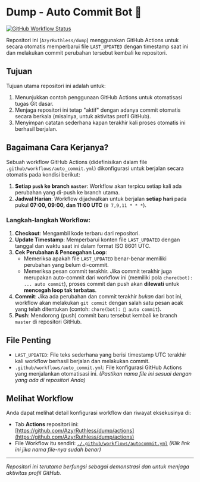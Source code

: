 # Dump - Auto Commit Bot 🤖

[![GitHub Workflow Status](https://github.com/AzyrRuthless/dump/actions/workflows/autocommit.yml/badge.svg)](https://github.com/AzyrRuthless/dump/actions/workflows/autocommit.yml)

Repositori ini (`AzyrRuthless/dump`) menggunakan GitHub Actions untuk secara otomatis memperbarui file `LAST_UPDATED` dengan timestamp saat ini dan melakukan commit perubahan tersebut kembali ke repositori.

## Tujuan

Tujuan utama repositori ini adalah untuk:

1.  Menunjukkan contoh penggunaan GitHub Actions untuk otomatisasi tugas Git dasar.
2.  Menjaga repositori ini tetap "aktif" dengan adanya commit otomatis secara berkala (misalnya, untuk aktivitas profil GitHub).
3.  Menyimpan catatan sederhana kapan terakhir kali proses otomatis ini berhasil berjalan.

## Bagaimana Cara Kerjanya?

Sebuah workflow GitHub Actions (didefinisikan dalam file `.github/workflows/auto_commit.yml`) dikonfigurasi untuk berjalan secara otomatis pada kondisi berikut:

1.  **Setiap `push` ke branch `master`**: Workflow akan terpicu setiap kali ada perubahan yang di-push ke branch utama.
2.  **Jadwal Harian**: Workflow dijadwalkan untuk berjalan **setiap hari** pada pukul **07:00, 09:00, dan 11:00 UTC** (`0 7,9,11 * * *`).

### Langkah-langkah Workflow:

1.  **Checkout**: Mengambil kode terbaru dari repositori.
2.  **Update Timestamp**: Memperbarui konten file `LAST_UPDATED` dengan tanggal dan waktu saat ini dalam format ISO 8601 UTC.
3.  **Cek Perubahan & Pencegahan Loop**:
    *   Memeriksa apakah file `LAST_UPDATED` benar-benar memiliki perubahan yang belum di-commit.
    *   Memeriksa pesan commit terakhir. Jika commit terakhir juga merupakan auto-commit dari workflow ini (memiliki pola `chore(bot): ... auto commit`), proses commit dan push akan **dilewati** untuk **mencegah loop tak terbatas**.
4.  **Commit**: Jika ada perubahan dan commit terakhir *bukan* dari bot ini, workflow akan melakukan `git commit` dengan salah satu pesan acak yang telah ditentukan (contoh: `chore(bot): 🤖 auto commit`).
5.  **Push**: Mendorong (push) commit baru tersebut kembali ke branch `master` di repositori GitHub.

## File Penting

*   `LAST_UPDATED`: File teks sederhana yang berisi timestamp UTC terakhir kali workflow berhasil berjalan dan melakukan commit.
*   `.github/workflows/auto_commit.yml`: File konfigurasi GitHub Actions yang menjalankan otomatisasi ini. *(Pastikan nama file ini sesuai dengan yang ada di repositori Anda)*

## Melihat Workflow

Anda dapat melihat detail konfigurasi workflow dan riwayat eksekusinya di:

*   Tab **Actions** repositori ini: [https://github.com/AzyrRuthless/dump/actions](https://github.com/AzyrRuthless/dump/actions)
*   File Workflow itu sendiri: [`./.github/workflows/autocommit.yml`](./.github/workflows/autocommit.yml) *(Klik link ini jika nama file-nya sudah benar)*

---

*Repositori ini terutama berfungsi sebagai demonstrasi dan untuk menjaga aktivitas profil GitHub.*
